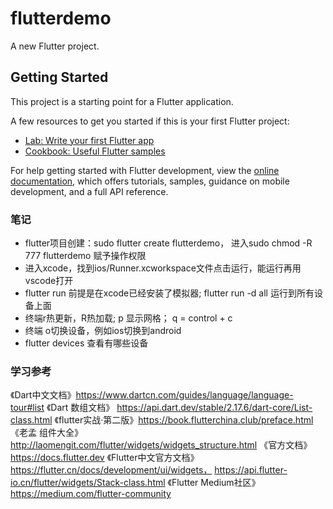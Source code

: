 # flutterdemo

A new Flutter project.

## Getting Started

This project is a starting point for a Flutter application.

A few resources to get you started if this is your first Flutter project:

- [Lab: Write your first Flutter app](https://docs.flutter.dev/get-started/codelab)
- [Cookbook: Useful Flutter samples](https://docs.flutter.dev/cookbook)

For help getting started with Flutter development, view the
[online documentation](https://docs.flutter.dev/), which offers tutorials,
samples, guidance on mobile development, and a full API reference.

### 笔记
- flutter项目创建：sudo flutter create flutterdemo， 进入sudo chmod -R 777 flutterdemo 赋予操作权限
- 进入xcode，找到ios/Runner.xcworkspace文件点击运行，能运行再用vscode打开
- flutter run 前提是在xcode已经安装了模拟器; flutter run -d all 运行到所有设备上面
- 终端r热更新，R热加载; p 显示网格； q = control + c
- 终端 o切换设备，例如ios切换到android
- flutter devices 查看有哪些设备

### 学习参考
《Dart中文文档》https://www.dartcn.com/guides/language/language-tour#list
《Dart 数组文档》 https://api.dart.dev/stable/2.17.6/dart-core/List-class.html
《flutter实战·第二版》https://book.flutterchina.club/preface.html
《老孟 组件大全》http://laomengit.com/flutter/widgets/widgets_structure.html
《官方文档》https://docs.flutter.dev
《Flutter中文官方文档》https://flutter.cn/docs/development/ui/widgets， https://api.flutter-io.cn/flutter/widgets/Stack-class.html
《Flutter Medium社区》https://medium.com/flutter-community
